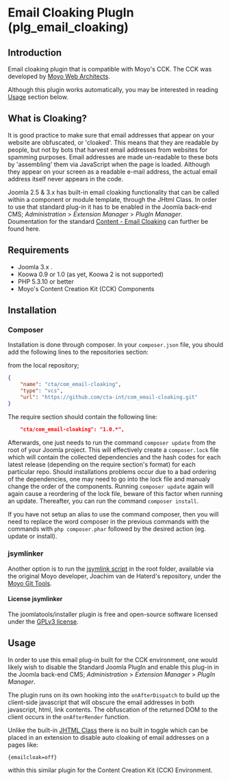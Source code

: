 # Email Cloaking PlugIn  \(plg_email_cloaking\)

## Introduction

Email cloaking plugin that is compatible with Moyo's CCK. The CCK was developed by [Moyo Web Architects](http://moyoweb.nl).

Although this plugin works automatically, you may be interested in reading [Usage](#Usage) section below.

## What is Cloaking?

It is good practice to make sure that email addresses that appear on your website are obfuscated, or 'cloaked'. This means that they are readable by people, but not by bots that harvest email addresses from websites for spamming purposes. Email addresses are made un-readable to these bots by 'assembling' them via JavaScript when the page is loaded. Although they appear on your screen as a readable e-mail address, the actual email address itself never appears in the code.

Joomla 2.5 & 3.x has built-in email cloaking functionality that can be called within a component or module template, through the JHtml Class. In order to use that standard 
plug-in it has to be enabled in the Joomla back-end CMS; *Administration* \> *Extension Manager* \> *PlugIn Manager*. Doumentation for the 
standard [Content - Email Cloaking](https://docs.joomla.org/How_to_cloak_email_addresses) can further be found here.

## Requirements

   * Joomla 3.x .
   * Koowa 0.9 or 1.0 (as yet, Koowa 2 is not supported)
   * PHP 5.3.10 or better
   * Moyo's Content Creation Kit \(CCK\) Components

## Installation

### Composer

Installation is done through composer. In your `composer.json` file, you should add the following lines to the repositories
section:

from the local repository;

```json
{
    "name": "cta/com_email-cloaking",
    "type": "vcs",
    "url": "https://github.com/cta-int/com_email-cloaking.git"
}
```

The require section should contain the following line:

```json
    "cta/com_email-cloaking": "1.0.*",
```

Afterwards, one just needs to run the command `composer update` from the root of your Joomla project. This will 
effectively create a `composer.lock` file which will contain the collected dependencies and the hash codes for 
each latest release \(depending on the require section's format\) for each particular repo. Should installations 
problems occur due to a bad ordering of the dependencies, one may need to go into the lock file and manualy change 
the order of the components. Running `composer update` again will again cause a reordering of the lock file, beware of 
this factor when running an update. Thereafter, you can run the command `composer install`. 

If you have not setup an alias to use the command composer, then you will need to replace the word composer in the previous commands with the 
commands with `php composer.phar` followed by the desired action \(eg. update or install\).

### jsymlinker

Another option is to run the [jsymlink script](https://github.com/derjoachim/moyo-git-tools) in the root folder, available via the original Moyo developer, Joachim van de Haterd's repository, under 
the [Moyo Git Tools](https://github.com/derjoachim/moyo-git-tools).

#### License jsymlinker

The joomlatools/installer plugin is free and open-source software licensed under the [GPLv3 license](https://github.com/derjoachim/joomla-composer/blob/develop/gplv3-license).

## Usage

In order to use this email plug-in built for the CCK environment, one would likely wish to disable the Standard Joomla PlugIn and enable this
plug-in in the Joomla back-end CMS; *Administration* \> *Extension Manager* \> *PlugIn Manager*.

The plugin runs on its own hooking into the `onAfterDispatch` to build up the client-side javascript that will obscure the email addresses 
in both javascript, html, link contents. The obfuscation of the returned DOM to the client occurs in the `onAfterRender` function.

Unlike the built-in [JHTML Class](http://docs.joomla.org/Screen.plugins.edit.15#Content_-_Email_Cloaking) there is no built in toggle which can be placed in an extension to disable auto cloaking of email addresses on a pages like: 

`{emailcloak=off}`

within this similar plugin for the Content Creation Kit \(CCK\) Environment.
